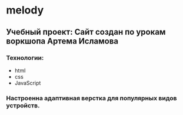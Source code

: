 # melody
## Учебный проект: Сайт создан по урокам воркшопа Артема Исламова
### Технологии:
- html 
- css 
- JavaScript 
### Настроенна адаптивная верстка для популярных видов устройств.
